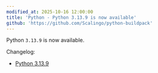 ```yaml
---
modified_at: 2025-10-16 12:00:00
title: 'Python - Python 3.13.9 is now available'
github: 'https://github.com/Scalingo/python-buildpack'
---
```


Python `3.13.9` is now available.

Changelog:
- [Python 3.13.9](https://docs.python.org/3.13/whatsnew/changelog.html#python-3.13.9-final)
